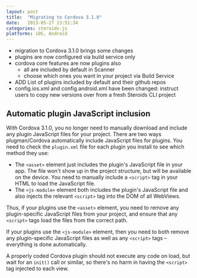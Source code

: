 ```yaml
---
layout: post
title:  "Migrating to Cordova 3.1.0"
date:   2013-05-27 13:51:34
categories: steroids-js
platforms: iOS, Android
---
```


- migration to Cordova 3.1.0 brings some changes
- plugins are now configured via build service only
- cordova core features are now plugins also
  - all are included by default in Scanner
  - choose which ones you want in your project via Build Service
- ADD List of plugins included by default and their github repos
- config.ios.xml and config.android.xml have been changed: instruct users to copy new versions over from a fresh Steroids CLI project


## Automatic plugin JavaScript inclusion

With Cordova 3.1.0, you no longer need to manually download and include any plugin JavaScript files for your project. There are two ways plugman/Cordova automatically include JavaScript files for plugins. You need to check the `plugin.xml` file for each plugin you install to see which method they use:

* The `<asset>` element just includes the plugin's JavaScript file in your app. The file won't show up in the project structure, but will be available on the device. You need to manually include a `<script>` tag in your HTML to load the JavaScript file.
* The `<js-module>` element both includes the plugin's JavaScript file and also injects the relevant `<script>` tag into the DOM of all WebViews.

Thus, if your plugins use the `<asset>` element, you need to remove any plugin-specific JavaScript files from your project, and ensure that any `<script>` tags load the files from the correct path.

If your plugins use the `<js-module>` element, then you need to both remove any plugin-specific JavaScript files as well as any `<script>` tags – everything is done automatically.

A properly coded Cordova plugin should not execute any code on load, but wait for an `init()` call or similar, so there's no harm in having the `<script>` tag injected to each view.
